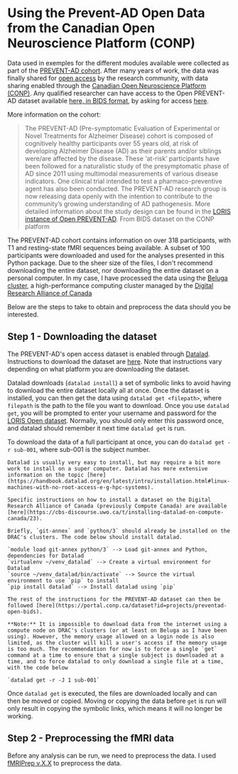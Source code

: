 # Using the Prevent-AD Open Data from the Canadian Open Neuroscience Platform (CONP)

Data used in exemples for the different modules available were collected as part of the [PREVENT-AD cohort](http://dx.doi.org/10.14283/jpad.2016.121). After many years of work, the data was finally shared for [open access](https://doi.org/10.1016/j.nicl.2021.102733) by the research community, with data sharing enabled through the [Canadian Open Neuroscience Platform (CONP)](https://conp.ca/). Any qualified researcher can have access to the Open PREVENT-AD dataset available [here, in BIDS format](https://portal.conp.ca/dataset?id=projects/preventad-open-bids), by asking for access [here](https://openpreventad.loris.ca).

More information on the cohort:
> The PREVENT-AD (Pre-symptomatic Evaluation of Experimental or Novel Treatments for Alzheimer Disease) cohort is composed of cognitively healthy participants over 55 years old, at risk of developing Alzheimer Disease (AD) as their parents and/or siblings were/are affected by the disease. These ‘at-risk’ participants have been followed for a naturalistic study of the presymptomatic phase of AD since 2011 using multimodal measurements of various disease indicators. One clinical trial intended to test a pharmaco-preventive agent has also been conducted. The PREVENT-AD research group is now releasing data openly with the intention to contribute to the community’s growing understanding of AD pathogenesis. More detailed information about the study design can be found in the [LORIS instance of Open PREVENT-AD](https://openpreventad.loris.ca).
> From BIDS dataset on the CONP platform

The PREVENT-AD cohort contains information on over 318 participants, with T1 and resting-state fMRI sequences being available. A subset of 100 participants were downloaded and used for the analyses presented in this Python package. Due to the sheer size of the files, I don't recommend downloading the entire dataset, nor downloading the entire dataset on a personal computer. In my case, I have processed the data using the [Beluga cluster](https://docs.alliancecan.ca/wiki/B%C3%A9luga/en), a high-performance computing cluster managed by the [Digital Research Alliance of Canada](https://alliancecan.ca/en)

Below are the steps to take to obtain and preprocess the data should you be interested.

## Step 1 - Downloading the dataset

The PREVENT-AD's open access dataset is enabled through [Datalad](https://handbook.datalad.org/en/latest/index.html). Instructions to download the dataset are [here](https://portal.conp.ca/dataset?id=projects/preventad-open-bids). Note that instructions vary depending on what platform you are downloading the dataset.

Datalad downloads (`datalad install`) a set of symbolic links to avoid having to download the entire dataset locally all at once. Once the dataset is installed, you can then get the data using `datalad get <filepath>`, where `filepath` is the path to the file you want to download. Once you use `datalad get`, you will be prompted to enter your username and password for the [LORIS Open dataset](https://openpreventad.loris.ca). Normally, you should only enter this password once, and datalad should remember it next time `datalad get` is run.

To download the data of a full participant at once, you can do `datalad get -r sub-001`, where sub-001 is the subject number.

```{note} Datalad on an HPC
Datalad is usually very easy to install, but may require a bit more work to install on a super computer. Datalad has more extensive information on the topic [here](https://handbook.datalad.org/en/latest/intro/installation.html#linux-machines-with-no-root-access-e-g-hpc-systems).

Specific instructions on how to install a dataset on the Digital Research Alliance of Canada (previously Compute Canada) are available [here](https://cbs-discourse.uwo.ca/t/installing-datalad-on-compute-canada/23).

Briefly, `git-annex` and `python/3` should already be installed on the DRAC's clusters. The code below should install datalad.

`module load git-annex python/3` --> Load git-annex and Python, dependencies for Datalad
`virtualenv ~/venv_datalad` --> Create a virtual environment for Datalad
`source ~/venv_datalad/bin/activate` --> Source the virtual environment to use `pip` to install
`pip install datalad` --> Install datalad using `pip`

The rest of the instructions for the PREVENT-AD dataset can then be followed [here](https://portal.conp.ca/dataset?id=projects/preventad-open-bids).

**Note:** It is impossible to download data from the internet using a compute node on DRAC's clusters (or at least on Beluga as I have been using). However, the memory usage allowed on a login node is also limited, as the cluster will kill a user's access if the memory usage is too much. The recommendation for now is to force a single `get` command at a time to ensure that a single subject is downloaded at a time, and to force datalad to only download a single file at a time, with the code below

`datalad get -r -J 1 sub-001`
```

Once `datalad get` is executed, the files are downloaded locally and can then be moved or copied. Moving or copying the data before `get` is run will only result in copying the symbolic links, which means it will no longer be working.

## Step 2 - Preprocessing the fMRI data

Before any analysis can be run, we need to preprocess the data. I used [fMRIPrep v.X.X](https://fmriprep.org/en/stable/) to preprocess the data.
